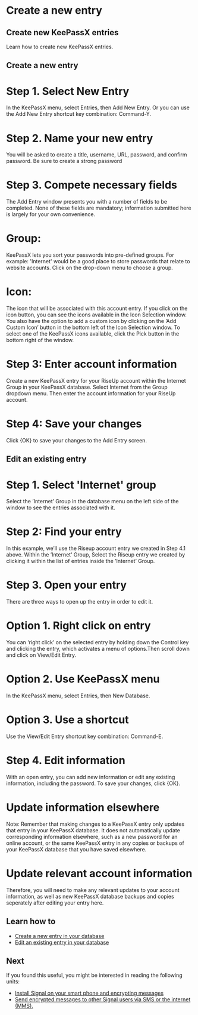 # Create a new entry
## Create new KeePassX entries

Learn how to create new KeePassX entries.



## Create a new entry

# Step 1. Select New Entry
In the KeePassX menu, select Entries, then Add New Entry. Or you can use the Add New Entry shortcut key combination: Command-Y.
<br>
# Step 2. Name your new entry
You will be asked to create a title, username, URL, password, and confirm password. Be sure to create a strong password
<br>
# Step 3. Compete necessary fields
The Add Entry window presents you with a number of fields to be completed. None of these fields are mandatory; information submitted here is largely for your own convenience.
<br>
# Group:
KeePassX lets you sort your passwords into pre-defined groups. For example: 'Internet' would be a good place to store passwords that relate to website accounts. Click on the drop-down menu to choose a group.
<br>
# Icon:
The icon that will be associated with this account entry. If you click on the icon button, you can see the icons available in the Icon Selection window. You also have the option to add a custom icon by clicking on the ’Add Custom Icon’ button in the bottom left of the Icon Selection window. To select one of the KeePassX icons available, click the Pick button in the bottom right of the window.
<br>
# Step 3: Enter account information
Create a new KeePassX entry for your RiseUp account within the Internet Group in your KeePassX database. Select Internet from the Group dropdown menu. Then enter the account information for your RiseUp account.
<br>
# Step 4: Save your changes
Click {OK} to save your changes to the Add Entry screen.



## Edit an existing entry

# Step 1. Select 'Internet' group
Select the ’Internet’ Group in the database menu on the left side of the window to see the entries associated with it.
<br>
# Step 2: Find your entry
In this example, we’ll use the Riseup account entry we created in Step 4.1 above. Within the ’Internet’ Group, Select the Riseup entry we created by clicking it within the list of entries inside the ’Internet’ Group.
<br>
# Step 3. Open your entry
There are three ways to open up the entry in order to edit it.
<br>
# Option 1. Right click on entry
You can ‘right click’ on the selected entry by holding down the Control key and clicking the entry, which activates a menu of options.Then scroll down and click on View/Edit Entry.
<br>
# Option 2. Use KeePassX menu
In the KeePassX menu, select Entries, then New Database.
<br>
# Option 3. Use a shortcut
Use the View/Edit Entry shortcut key combination: Command-E.
<br>
# Step 4. Edit information
With an open entry, you can add new information or edit any existing information, including the password. To save your changes, click {OK}.
<br>
# Update information elsewhere
Note: Remember that making changes to a KeePassX entry only updates that entry in your KeePassX database. It does not automatically update corresponding information elsewhere, such as a new password for an online account, or the same KeePassX entry in any copies or backups of your KeePassX database that you have saved elsewhere.
<br>
# Update relevant account information
Therefore, you will need to make any relevant updates to your account information, as well as new KeePassX database backups and copies seperately after editing your entry here.



## Learn how to

- [Create a new entry in your database](topics/tool-4-keepassx/2-create-new-entry/3-1-howto.md)
- [Edit an existing entry in your database](topics/tool-4-keepassx/2-create-new-entry/3-1-howto.md)



## Next

If you found this useful, you might be interested in reading the following units:
 - [Install Signal on your smart phone and encrypting messages](topics/tool-2-signal/0-getting-started/4-howto-install.md)
 - [Send encrypted messages to other Signal users via SMS or the internet (MMS).](topics/tool-2-signal/1-messaging/1-intro.md)



